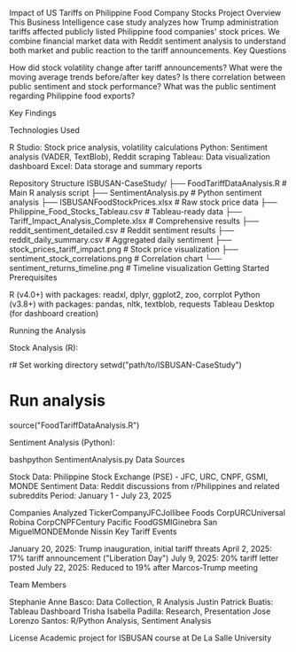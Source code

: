 Impact of US Tariffs on Philippine Food Company Stocks
Project Overview
This Business Intelligence case study analyzes how Trump administration tariffs affected publicly listed Philippine food companies' stock prices. We combine financial market data with Reddit sentiment analysis to understand both market and public reaction to the tariff announcements.
Key Questions

How did stock volatility change after tariff announcements?
What were the moving average trends before/after key dates?
Is there correlation between public sentiment and stock performance?
What was the public sentiment regarding Philippine food exports?

Key Findings



Technologies Used

R Studio: Stock price analysis, volatility calculations
Python: Sentiment analysis (VADER, TextBlob), Reddit scraping
Tableau: Data visualization dashboard
Excel: Data storage and summary reports

Repository Structure
ISBUSAN-CaseStudy/
├── FoodTariffDataAnalysis.R          # Main R analysis script
├── SentimentAnalysis.py               # Python sentiment analysis
├── ISBUSANFoodStockPrices.xlsx       # Raw stock price data
├── Philippine_Food_Stocks_Tableau.csv # Tableau-ready data
├── Tariff_Impact_Analysis_Complete.xlsx # Comprehensive results
├── reddit_sentiment_detailed.csv      # Reddit sentiment results
├── reddit_daily_summary.csv          # Aggregated daily sentiment
├── stock_prices_tariff_impact.png    # Stock price visualization
├── sentiment_stock_correlations.png   # Correlation chart
└── sentiment_returns_timeline.png     # Timeline visualization
Getting Started
Prerequisites

R (v4.0+) with packages: readxl, dplyr, ggplot2, zoo, corrplot
Python (v3.8+) with packages: pandas, nltk, textblob, requests
Tableau Desktop (for dashboard creation)

Running the Analysis

Stock Analysis (R):

r# Set working directory
setwd("path/to/ISBUSAN-CaseStudy")
# Run analysis
source("FoodTariffDataAnalysis.R")

Sentiment Analysis (Python):

bashpython SentimentAnalysis.py
Data Sources

Stock Data: Philippine Stock Exchange (PSE) - JFC, URC, CNPF, GSMI, MONDE
Sentiment Data: Reddit discussions from r/Philippines and related subreddits
Period: January 1 - July 23, 2025

Companies Analyzed
TickerCompanyJFCJollibee Foods CorpURCUniversal Robina CorpCNPFCentury Pacific FoodGSMIGinebra San MiguelMONDEMonde Nissin
Key Tariff Events

January 20, 2025: Trump inauguration, initial tariff threats
April 2, 2025: 17% tariff announcement ("Liberation Day")
July 9, 2025: 20% tariff letter posted
July 22, 2025: Reduced to 19% after Marcos-Trump meeting

Team Members

Stephanie Anne Basco: Data Collection, R Analysis
Justin Patrick Buatis: Tableau Dashboard
Trisha Isabella Padilla: Research, Presentation
Jose Lorenzo Santos: R/Python Analysis, Sentiment Analysis

License
Academic project for ISBUSAN course at De La Salle University
